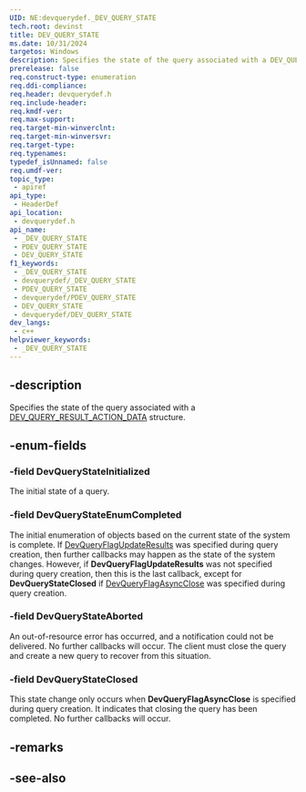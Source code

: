 ```yaml
---
UID: NE:devquerydef._DEV_QUERY_STATE
tech.root: devinst
title: DEV_QUERY_STATE
ms.date: 10/31/2024
targetos: Windows
description: Specifies the state of the query associated with a DEV_QUERY_RESULT_ACTION_DATA structure.
prerelease: false
req.construct-type: enumeration
req.ddi-compliance: 
req.header: devquerydef.h
req.include-header: 
req.kmdf-ver: 
req.max-support: 
req.target-min-winverclnt: 
req.target-min-winversvr: 
req.target-type: 
req.typenames: 
typedef_isUnnamed: false
req.umdf-ver: 
topic_type:
 - apiref
api_type:
 - HeaderDef
api_location:
 - devquerydef.h
api_name:
 - _DEV_QUERY_STATE
 - PDEV_QUERY_STATE
 - DEV_QUERY_STATE
f1_keywords:
 - _DEV_QUERY_STATE
 - devquerydef/_DEV_QUERY_STATE
 - PDEV_QUERY_STATE
 - devquerydef/PDEV_QUERY_STATE
 - DEV_QUERY_STATE
 - devquerydef/DEV_QUERY_STATE
dev_langs:
 - c++
helpviewer_keywords:
 - _DEV_QUERY_STATE
---
```


## -description

Specifies the state of the query associated with a [DEV_QUERY_RESULT_ACTION_DATA](ns-devquerydef-dev_query_result_action_data.md) structure.

## -enum-fields

### -field DevQueryStateInitialized

The initial state of a query.

### -field DevQueryStateEnumCompleted

The initial enumeration of objects based on the current state of the system is complete. If [DevQueryFlagUpdateResults](ne-devquerydef-dev_query_flags.md) was specified during query creation, then further callbacks may happen as the state of the system changes. However, if **DevQueryFlagUpdateResults** was not specified during query creation, then this is the last callback, except for **DevQueryStateClosed** if [DevQueryFlagAsyncClose](e-devquerydef-dev_query_flags.md) was specified during query creation.

### -field DevQueryStateAborted

An out-of-resource error has occurred, and a notification could not be delivered. No further callbacks will occur. The client must close the query and create a new query to recover from this situation.

### -field DevQueryStateClosed

This state change only occurs when **DevQueryFlagAsyncClose** is specified during query creation. It indicates that closing the query has been completed. No further callbacks will occur.

## -remarks

## -see-also

